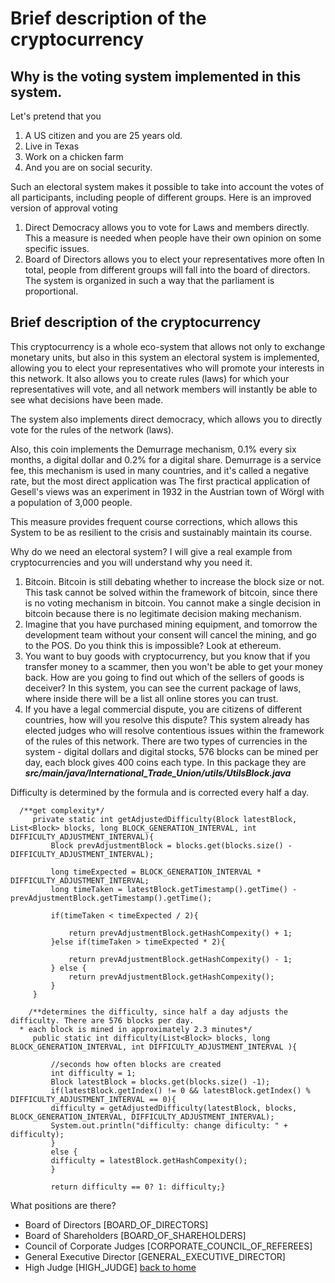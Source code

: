 # Brief description of the cryptocurrency
## Why is the voting system implemented in this system.
Let's pretend that you
1. A US citizen and you are 25 years old.
2. Live in Texas
3. Work on a chicken farm
4. And you are on social security.

Such an electoral system makes it possible to take into account the votes of all participants, including people of different groups.
Here is an improved version of approval voting
1. Direct Democracy allows you to vote for Laws and members directly. This
   a measure is needed when people have their own opinion on some specific issues.
2. Board of Directors allows you to elect your representatives more often
   In total, people from different groups will fall into the board of directors.
   The system is organized in such a way that the parliament is proportional.



## Brief description of the cryptocurrency

This cryptocurrency is a whole eco-system that allows not only to exchange
monetary units, but also in this system an electoral system is implemented,
allowing you to elect your representatives who will promote your interests in this network.
It also allows you to create rules (laws) for which your representatives will vote, and all
network members will instantly be able to see what decisions have been made.

The system also implements direct democracy, which allows you to directly vote for the rules of the network (laws).


Also, this coin implements the Demurrage mechanism, 0.1% every six months, a digital dollar and
0.2% for a digital share.
Demurrage is a service fee, this mechanism is used in many countries,
and it's called a negative rate, but the most direct application was
The first practical application of Gesell's views was an experiment in 1932 in the Austrian town of Wörgl with a population of 3,000 people.

This measure provides frequent course corrections, which allows this System to be as
resilient to the crisis and sustainably maintain its course.

Why do we need an electoral system?
I will give a real example from cryptocurrencies and you will understand why you need it.
1. Bitcoin. Bitcoin is still debating whether to increase the block size or not.
   This task cannot be solved within the framework of bitcoin, since there is no voting mechanism in bitcoin.
   You cannot make a single decision in bitcoin because there is no legitimate decision making mechanism.
2. Imagine that you have purchased mining equipment, and tomorrow the development team without
   your consent will cancel the mining, and go to the POS. Do you think this is impossible? Look at ethereum.
3. You want to buy goods with cryptocurrency, but you know that if you transfer money to a scammer,
   then you won't be able to get your money back. How are you going to find out which of the sellers of goods is
   deceiver? In this system, you can see the current package of laws, where inside there will be a list
   all online stores you can trust.
4. If you have a legal commercial dispute, you are citizens of different countries, how will you resolve this dispute?
   This system already has elected judges who will resolve contentious issues within the framework of the rules of this network.
   There are two types of currencies in the system - digital dollars and digital stocks,
   576 blocks can be mined per day, each block gives 400 coins
   each type.
   In this package they are
   ***src/main/java/International_Trade_Union/utils/UtilsBlock.java***

Difficulty is determined by the formula and is corrected every half a day.
````
  /**get complexity*/
     private static int getAdjustedDifficulty(Block latestBlock, List<Block> blocks, long BLOCK_GENERATION_INTERVAL, int DIFFICULTY_ADJUSTMENT_INTERVAL){
         Block prevAdjustmentBlock = blocks.get(blocks.size() - DIFFICULTY_ADJUSTMENT_INTERVAL);

         long timeExpected = BLOCK_GENERATION_INTERVAL * DIFFICULTY_ADJUSTMENT_INTERVAL;
         long timeTaken = latestBlock.getTimestamp().getTime() - prevAdjustmentBlock.getTimestamp().getTime();

         if(timeTaken < timeExpected / 2){

             return prevAdjustmentBlock.getHashCompexity() + 1;
         }else if(timeTaken > timeExpected * 2){

             return prevAdjustmentBlock.getHashCompexity() - 1;
         } else {
             return prevAdjustmentBlock.getHashCompexity();
         }
     }
````

````
    /**determines the difficulty, since half a day adjusts the difficulty. There are 576 blocks per day.
  * each block is mined in approximately 2.3 minutes*/
     public static int difficulty(List<Block> blocks, long BLOCK_GENERATION_INTERVAL, int DIFFICULTY_ADJUSTMENT_INTERVAL ){

         //seconds how often blocks are created
         int difficulty = 1;
         Block latestBlock = blocks.get(blocks.size() -1);
         if(latestBlock.getIndex() != 0 && latestBlock.getIndex() % DIFFICULTY_ADJUSTMENT_INTERVAL == 0){
         difficulty = getAdjustedDifficulty(latestBlock, blocks, BLOCK_GENERATION_INTERVAL, DIFFICULTY_ADJUSTMENT_INTERVAL);
         System.out.println("difficulty: change dificulty: " + difficulty);
         }
         else {
         difficulty = latestBlock.getHashCompexity();
         }

         return difficulty == 0? 1: difficulty;}

````

What positions are there?
- Board of Directors [BOARD_OF_DIRECTORS]
- Board of Shareholders [BOARD_OF_SHAREHOLDERS]
- Council of Corporate Judges [CORPORATE_COUNCIL_OF_REFEREES]
- General Executive Director [GENERAL_EXECUTIVE_DIRECTOR]
- High Judge [HIGH_JUDGE]
  [back to home](./documentationEng.md)